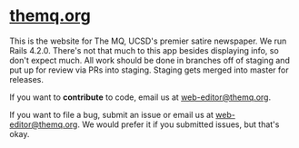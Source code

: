 # [themq.org](https://themq.org)

This is the website for The MQ, UCSD's premier satire newspaper.
We run Rails 4.2.0. There's not that much to this app besides displaying
info, so don't expect much.
All work should be done in branches off of staging and put up for review
via PRs into staging. Staging gets merged into master for releases.

If you want to **contribute** to code, email us at web-editor@themq.org.

If you want to file a bug, submit an issue or email us at web-editor@themq.org.
We would prefer it if you submitted issues, but that's okay.
